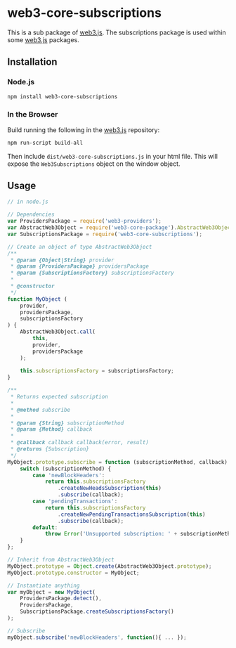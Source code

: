 # web3-core-subscriptions

This is a sub package of [web3.js][repo].
The subscriptions package is used within some [web3.js][repo] packages.

## Installation

### Node.js

```bash
npm install web3-core-subscriptions
```

### In the Browser

Build running the following in the [web3.js][repo] repository:

```bash
npm run-script build-all
```

Then include `dist/web3-core-subscriptions.js` in your html file.
This will expose the `Web3Subscriptions` object on the window object.


## Usage

```js
// in node.js

// Dependencies
var ProvidersPackage = require('web3-providers');
var AbstractWeb3Object = require('web3-core-package').AbstractWeb3Object;
var SubscriptionsPackage = require('web3-core-subscriptions');

// Create an object of type AbstractWeb3Object
/**
 * @param {Object|String} provider
 * @param {ProvidersPackage} providersPackage
 * @param {SubscriptionsFactory} subscriptionsFactory
 * 
 * @constructor
 */
function MyObject (
    provider,
    providersPackage,
    subscriptionsFactory
) {
    AbstractWeb3Object.call(
        this,
        provider,
        providersPackage
    );
    
    this.subscriptionsFactory = subscriptionsFactory;
}

/**
 * Returns expected subscription
 * 
 * @method subscribe
 * 
 * @param {String} subscriptionMethod
 * @param {Method} callback
 * 
 * @callback callback callback(error, result)
 * @returns {Subscription}
 */
MyObject.prototype.subscribe = function (subscriptionMethod, callback) {
    switch (subscriptionMethod) {
        case 'newBlockHeaders':
            return this.subscriptionsFactory
                .createNewHeadsSubscription(this)
                .subscribe(callback);
        case 'pendingTransactions':
            return this.subscriptionsFactory
                .createNewPendingTransactionsSubscription(this)
                .subscribe(callback);
        default:
            throw Error('Unsupported subscription: ' + subscriptionMethod);
    }
};

// Inherit from AbstractWeb3Object
MyObject.prototype = Object.create(AbstractWeb3Object.prototype);
MyObject.prototype.constructor = MyObject;

// Instantiate anything
var myObject = new MyObject(
    ProvidersPackage.detect(),
    ProvidersPackage,
    SubscriptionsPackage.createSubscriptionsFactory()
);

// Subscribe
myObject.subscribe('newBlockHeaders', function(){ ... });
```

[docs]: http://web3js.readthedocs.io/en/1.0/
[repo]: https://github.com/ethereum/web3.js


